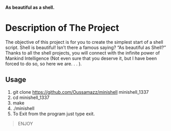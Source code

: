 **As beautiful as a shell.**
# Description of The Project
The objective of this project is for you to create the simplest start of a shell script. Shell is beautiful! Isn’t there a famous saying? “As beautiful as Shell?” Thanks to all the shell projects, you will connect with the infinite power of Mankind Intelligence (Not even sure that you deserve it, but I have been forced to do so, so here we are. . . ).

## Usage
1. git clone https://github.com/Oussamazz/minishell minishell_1337
2. cd minishell_1337
3. make
4. ./minishell
5. To Exit from the program just type exit.

>ENJOY
